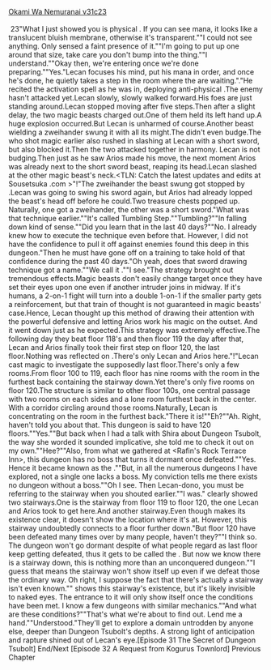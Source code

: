 [Okami Wa Nemuranai v31c23](https://www.sousetsuka.com/2020/12/okami-wa-nemuranai-3123.html)
<br/><br/>
 23"What I just showed you is physical <Barrier>. If you can see mana, it looks like a translucent bluish membrane, otherwise it's transparent.""I could not see anything. Only sensed a faint presence of it.""I'm going to put up one around that size, take care you don't bump into the thing.""I understand.""Okay then, we're entering once we're done preparing.""Yes."Lecan focuses his mind, put his mana in order, and once he's done, he quietly takes a step in the room where the <Guardians> are waiting."<Barrier>."He recited the activation spell as he was in, deploying anti-physical <Barrier>.The enemy hasn't attacked yet.Lecan slowly, slowly walked forward.His foes are just standing around.Lecan stopped moving after five steps.Then after a slight delay, the two magic beasts charged out.One of them held its left hand up.A huge explosion occurred.But Lecan is unharmed of course.Another beast wielding a zweihander swung it with all its might.The <Barrier> didn't even budge.The <Armored> who shot magic earlier also rushed in slashing at Lecan with a short sword, but <Barrier> also blocked it.Then the two attacked together in harmony. Lecan is not budging.Then just as he saw Arios made his move, the next moment Arios was already next to the short sword beast, reaping its head.Lecan slashed at the other magic beast's neck.<TLN: Catch the latest updates and edits at Sousetsuka .com >"<Barrier>!"The zweihander the beast swung got stopped by <Barrier>.Lecan was going to swing his sword again, but Arios had already lopped the beast's head off before he could.Two treasure chests popped up. Naturally, one got a zweihander, the other was a short sword."What was that technique earlier.""It's called Tumbling Step.""Tumbling?""In falling down kind of sense.""Did you learn that in the last 40 days?""No. I already knew how to execute the technique even before that. However, I did not have the confidence to pull it off against enemies found this deep in this dungeon."Then he must have gone off on a training to take hold of that confidence during the past 40 days."Oh yeah, does that sword drawing technique got a name.""We call it <Glint Fang>.""I see."The strategy brought out tremendous effects.Magic beasts don't easily change target once they have set their eyes upon one even if another intruder joins in midway. If it's humans, a 2-on-1 fight will turn into a double 1-on-1 if the smaller party gets a reinforcement, but that train of thought is not guaranteed in magic beasts' case.Hence, Lecan thought up this method of drawing their attention with the powerful defensive <Barrier> and letting Arios work his magic on the outset. And it went down just as he expected.This strategy was extremely effective.The following day they beat floor 118's <Guardians> and then floor 119 <Guardian> the day after that, Lecan and Arios finally took their first step on floor 120, the last floor.Nothing was reflected on <Life Detection>.There's only Lecan and Arios here."<Graph Make>!"Lecan cast <Graph Make> magic to investigate the supposedly last floor.There's only a few rooms.From floor 100 to 119, each floor has nine rooms with the room in the furthest back containing the stairway down.Yet there's only five rooms on floor 120.The structure is similar to other floor 100s, one central passage with two rooms on each sides and a lone room furthest back in the center. With a corridor circling around those rooms.Naturally, Lecan is concentrating on the room in the furthest back."There it is!""Eh?""Ah. Right, haven't told you about that. This dungeon is said to have 120 floors.""Yes.""But back when I had a talk with Shira about Dungeon Tsubolt, the way she worded it sounded implicative, she told me to check it out on my own.""Hee?""Also, from what we gathered at <Rafin's Rock Terrace Inn>, this dungeon has no boss that turns it dormant once defeated.""Yes. Hence it became known as the <Sleepless Dungeon>.""But, in all the numerous dungeons I have explored, not a single one lacks a boss. My conviction tells me there exists no dungeon without a boss.""Oh I see. Then Lecan-dono, you must be referring to the stairway when you shouted earlier.""I was."<Graph Make> clearly showed two stairways.One is the stairway from floor 119 to floor 120, the one Lecan and Arios took to get here.And another stairway.Even though <Graph Make> makes its existence clear, it doesn't show the location where it's at. However, this stairway undoubtedly connects to a floor further down."But floor 120 <Guardians> have been defeated many times over by many people, haven't they?""I think so. The dungeon won't go dormant despite <Guardians> of what people regard as last floor keep getting defeated, thus it gets to be called the <Sleepless Dungeon>. But now we know there is a stairway down, this is nothing more than an unconquered dungeon.""I guess that means the stairway won't show itself up even if we defeat those <Guardians> the ordinary way. Oh right, I suppose the fact that there's actually a stairway isn't even known.""<Graph Make> shows this stairway's existence, but it's likely invisible to naked eyes. The entrance to it will only show itself once the conditions have been met. I know a few dungeons with similar mechanics.""And what are these conditions?""That's what we're about to find out. Lend me a hand.""Understood."They'll get to explore a domain untrodden by anyone else, deeper than Dungeon Tsubolt's depths. A strong light of anticipation and rapture shined out of Lecan's eye.[Episode 31 The Secret of Dungeon Tsubolt] End/Next [Episode 32 A Request from Kogurus Townlord] Previous Chapter<br/>
